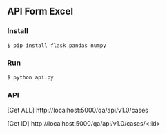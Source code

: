 ## API Form Excel

### Install
```sh
$ pip install flask pandas numpy
```

### Run
```sh
$ python api.py
```

### API
[Get ALL]
http://localhost:5000/qa/api/v1.0/cases

[Get ID]
http://localhost:5000/qa/api/v1.0/cases/<:id>